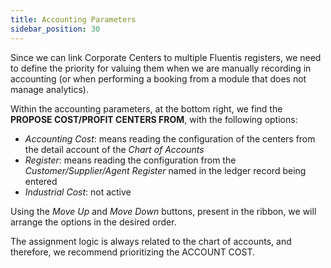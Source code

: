 ```yaml
---
title: Accounting Parameters 
sidebar_position: 30
--- 
```


Since we can link Corporate Centers to multiple Fluentis registers, we need to define the priority for valuing them when we are manually recording in accounting (or when performing a booking from a module that does not manage analytics).

Within the accounting parameters, at the bottom right, we find the **PROPOSE COST/PROFIT CENTERS FROM**, with the following options:
- *Accounting Cost*: means reading the configuration of the centers from the detail account of the *Chart of Accounts*
- *Register*: means reading the configuration from the *Customer/Supplier/Agent Register* named in the ledger record being entered
- *Industrial Cost*: not active

Using the *Move Up* and *Move Down* buttons, present in the ribbon, we will arrange the options in the desired order.

The assignment logic is always related to the chart of accounts, and therefore, we recommend prioritizing the ACCOUNT COST.